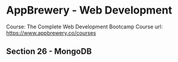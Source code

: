 # AppBrewery - Web Development

Course: The Complete Web Development Bootcamp
Course url: https://www.appbrewery.co/courses

## Section 26 - MongoDB
